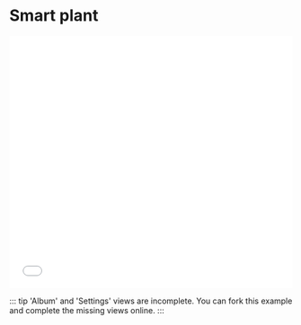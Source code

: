 # Smart plant 


<iframe height='450' scrolling='no' title='Plant monitor zircle-ui' src='//codepen.io/zircle/embed/ejXaNY/?height=450&theme-id=light&default-tab=result&embed-version=2' frameborder='no' allowtransparency='true' allowfullscreen='true' style='width: 100%;'>See the Pen <a href='https://codepen.io/zircle/pen/ejXaNY/'>Plant monitor zircle-ui</a>
</iframe>

::: tip
'Album' and 'Settings' views are incomplete. You can fork this example and complete the missing views online. 
:::
